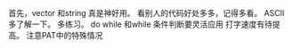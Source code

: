 首先，vector 和string 真是神好用。
看别人的代码好处多多，记得多看。
ASCⅡ多了解一下。
多练习。
do while 和while 条件判断要灵活应用
打字速度有待提高。
注意PAT中的特殊情况
